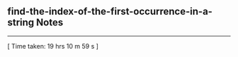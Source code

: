<h2>find-the-index-of-the-first-occurrence-in-a-string Notes</h2><hr>[ Time taken: 19 hrs 10 m 59 s ]